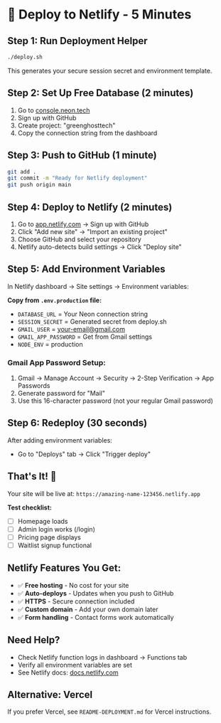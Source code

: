 # 🚀 Deploy to Netlify - 5 Minutes

## Step 1: Run Deployment Helper
```bash
./deploy.sh
```
This generates your secure session secret and environment template.

## Step 2: Set Up Free Database (2 minutes)
1. Go to [console.neon.tech](https://console.neon.tech)
2. Sign up with GitHub
3. Create project: "greenghosttech"
4. Copy the connection string from the dashboard

## Step 3: Push to GitHub (1 minute)
```bash
git add .
git commit -m "Ready for Netlify deployment"
git push origin main
```

## Step 4: Deploy to Netlify (2 minutes)
1. Go to [app.netlify.com](https://app.netlify.com) → Sign up with GitHub
2. Click "Add new site" → "Import an existing project"
3. Choose GitHub and select your repository
4. Netlify auto-detects build settings → Click "Deploy site"

## Step 5: Add Environment Variables
In Netlify dashboard → Site settings → Environment variables:

**Copy from `.env.production` file:**
- `DATABASE_URL` = Your Neon connection string
- `SESSION_SECRET` = Generated secret from deploy.sh
- `GMAIL_USER` = your-email@gmail.com  
- `GMAIL_APP_PASSWORD` = Get from Gmail settings
- `NODE_ENV` = production

### Gmail App Password Setup:
1. Gmail → Manage Account → Security → 2-Step Verification → App Passwords
2. Generate password for "Mail"
3. Use this 16-character password (not your regular Gmail password)

## Step 6: Redeploy (30 seconds)
After adding environment variables:
- Go to "Deploys" tab → Click "Trigger deploy"

## That's It! 🎉
Your site will be live at: `https://amazing-name-123456.netlify.app`

**Test checklist:**
- [ ] Homepage loads
- [ ] Admin login works (/login)
- [ ] Pricing page displays
- [ ] Waitlist signup functional

## Netlify Features You Get:
- ✅ **Free hosting** - No cost for your site
- ✅ **Auto-deploys** - Updates when you push to GitHub
- ✅ **HTTPS** - Secure connection included
- ✅ **Custom domain** - Add your own domain later
- ✅ **Form handling** - Contact forms work automatically

## Need Help?
- Check Netlify function logs in dashboard → Functions tab
- Verify all environment variables are set
- See Netlify docs: [docs.netlify.com](https://docs.netlify.com)

## Alternative: Vercel
If you prefer Vercel, see `README-DEPLOYMENT.md` for Vercel instructions.